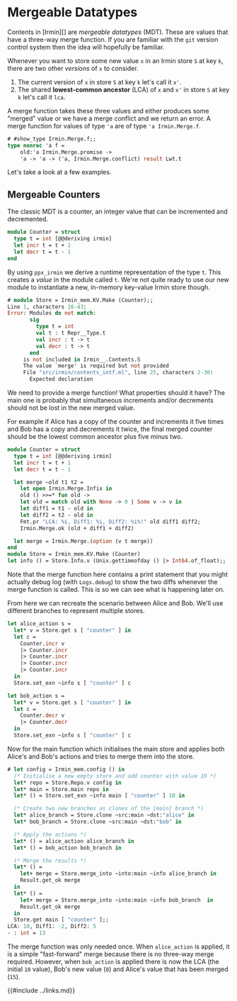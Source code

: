 # Mergeable Datatypes

Contents in [Irmin][] are _mergeable datatypes_ (MDT). These are values that have a three-way merge function. If you are familiar with the `git` version control system then the idea will hopefully be familiar.

Whenever you want to store some new value `x` in an Irmin store `S` at key `k`, there are two other _versions_ of `x` to consider.

 1. The current version of `x` in store `S` at key `k` let's call it `x'`.
 2. The shared **lowest-common ancestor** (LCA) of `x` and `x'` in store `S` at key `k` let's call it `lca`.

A merge function takes these three values and either produces some "merged" value or we have a merge conflict and we return an error. A merge function for values of type `'a` are of type `'a Irmin.Merge.f`.

```ocaml
# #show_type Irmin.Merge.f;;
type nonrec 'a f =
    old:'a Irmin.Merge.promise ->
    'a -> 'a -> ('a, Irmin.Merge.conflict) result Lwt.t
```

Let's take a look at a few examples.

## Mergeable Counters

The classic MDT is a counter, an integer value that can be incremented and decremented.

```ocaml
module Counter = struct
  type t = int [@@deriving irmin]
  let incr t = t + 1
  let decr t = t - 1
end
```

By using `ppx_irmin` we derive a runtime representation of the type `t`. This creates a _value_ in the module called `t`. We're not quite ready to use our new module to instantiate a new, in-memory key-value Irmin store though.

```ocaml
# module Store = Irmin_mem.KV.Make (Counter);;
Line 1, characters 16-43:
Error: Modules do not match:
       sig
         type t = int
         val t : t Repr__Type.t
         val incr : t -> t
         val decr : t -> t
       end
     is not included in Irmin__.Contents.S
     The value `merge' is required but not provided
     File "src/irmin/contents_intf.ml", line 25, characters 2-30:
       Expected declaration
```

We need to provide a merge function! What properties should it have? The main one is probably that simultaneous increments and/or decrements should not be lost in the new merged value.

For example if Alice has a copy of the counter and increments it five times and Bob has a copy and decrements it twice, the final merged counter should be the lowest common ancestor plus five minus two.

```ocaml
module Counter = struct
  type t = int [@@deriving irmin]
  let incr t = t + 1
  let decr t = t - 1

  let merge ~old t1 t2 =
    let open Irmin.Merge.Infix in
    old () >>=* fun old ->
    let old = match old with None -> 0 | Some v -> v in
    let diff1 = t1 - old in
    let diff2 = t2 - old in
    Fmt.pr "LCA: %i, Diff1: %i, Diff2: %i%!" old diff1 diff2;
    Irmin.Merge.ok (old + diff1 + diff2)

  let merge = Irmin.Merge.(option (v t merge))
end
module Store = Irmin_mem.KV.Make (Counter)
let info () = Store.Info.v (Unix.gettimeofday () |> Int64.of_float);;
```

Note that the merge function here contains a print statement that you might actually debug log (with `Logs.debug`) to show the two diffs whenever the merge function is called. This is so we can see what is happening later on.

From here we can recreate the scenario between Alice and Bob. We'll use different branches to represent multiple stores.

```ocaml
let alice_action s =
  let* v = Store.get s [ "counter" ] in
  let c =
    Counter.incr v
    |> Counter.incr
    |> Counter.incr
    |> Counter.incr
    |> Counter.incr
  in
  Store.set_exn ~info s [ "counter" ] c

let bob_action s =
  let* v = Store.get s [ "counter" ] in
  let c =
    Counter.decr v
    |> Counter.decr
  in
  Store.set_exn ~info s [ "counter" ] c
```

Now for the main function which initialises the main store and applies both Alice's and Bob's actions and tries to merge them into the store.

```ocaml
# let config = Irmin_mem.config () in
  (* Initialise a new empty store and add counter with value 10 *)
  let* repo = Store.Repo.v config in
  let* main = Store.main repo in
  let* () = Store.set_exn ~info main [ "counter" ] 10 in

  (* Create two new branches as clones of the [main] branch *)
  let* alice_branch = Store.clone ~src:main ~dst:"alice" in
  let* bob_branch = Store.clone ~src:main ~dst:"bob" in

  (* Apply the actions *)
  let* () = alice_action alice_branch in
  let* () = bob_action bob_branch in

  (* Merge the results *)
  let* () =
    let+ merge = Store.merge_into ~into:main ~info alice_branch in
    Result.get_ok merge
  in
  let* () =
    let+ merge = Store.merge_into ~into:main ~info bob_branch  in
    Result.get_ok merge
  in
  Store.get main [ "counter" ];;
LCA: 10, Diff1: -2, Diff2: 5
- : int = 13
```

The merge function was only needed once. When `alice_action` is applied, it is a simple "fast-forward" merge because there is no three-way merge required. However, when `bob_action` is applied there is now the LCA (the initial `10` value), Bob's new value (`8`) and Alice's value that has been merged (`15`).

{{#include ../links.md}}
